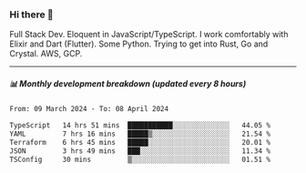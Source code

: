 ### Hi there 👋

Full Stack Dev. Eloquent in JavaScript/TypeScript. I work comfortably with Elixir and Dart (Flutter). Some Python. Trying to get into Rust, Go and Crystal. AWS, GCP.

***

##### 📊 Monthly development breakdown (updated every 8 hours)

<!--START_SECTION:waka-->

```txt
From: 09 March 2024 - To: 08 April 2024

TypeScript   14 hrs 51 mins  ███████████░░░░░░░░░░░░░░   44.05 %
YAML         7 hrs 16 mins   █████▒░░░░░░░░░░░░░░░░░░░   21.54 %
Terraform    6 hrs 45 mins   █████░░░░░░░░░░░░░░░░░░░░   20.01 %
JSON         3 hrs 49 mins   ███░░░░░░░░░░░░░░░░░░░░░░   11.34 %
TSConfig     30 mins         ▒░░░░░░░░░░░░░░░░░░░░░░░░   01.51 %
```

<!--END_SECTION:waka-->
